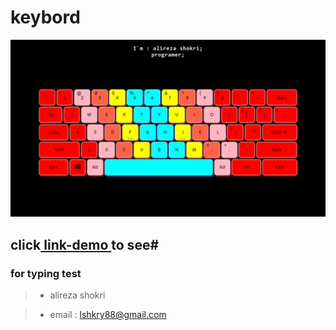 # keybord
![img-keybord](imgprogect/photo.png)
## click[ link-demo ](https://alireza-shokri.github.io/keyboard/)to see# 
### for typing test 
>* alireza shokri

>*  email : lshkry88@gmail.com
